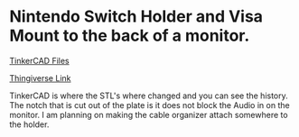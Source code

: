 # Nintendo Switch Holder and Visa Mount to the back of a monitor.

[TinkerCAD Files](https://www.tinkercad.com/things/26aMmpxLi4a)

[Thingiverse Link](https://www.thingiverse.com/thing:4821196)

TinkerCAD is where the STL's where changed and you can see the history.
The notch that is cut out of the plate is it does not block the Audio in on the monitor.
I am planning on making the cable organizer attach somewhere to the holder.
